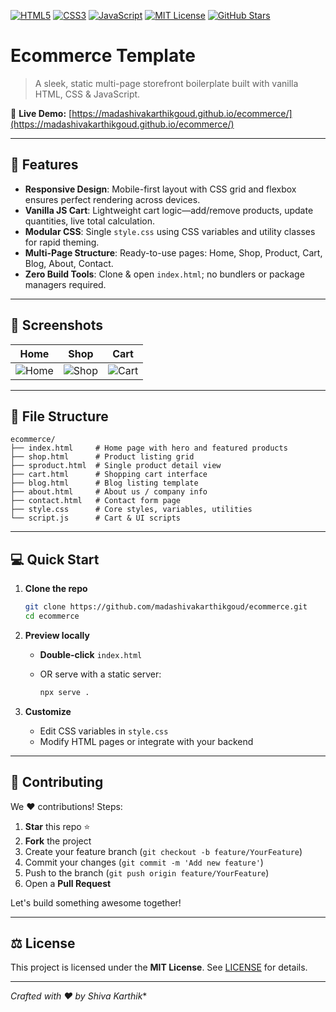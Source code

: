 <!-- ========================= BADGES ========================= -->

[![HTML5](https://img.shields.io/badge/HTML5-%3E=5-orange)](https://developer.mozilla.org/en-US/docs/Web/Guide/HTML/HTML5)
[![CSS3](https://img.shields.io/badge/CSS3-%3E=3-blue)](https://developer.mozilla.org/en-US/docs/Web/CSS)
[![JavaScript](https://img.shields.io/badge/JavaScript-ES6-yellow)](https://developer.mozilla.org/en-US/docs/Web/JavaScript)
[![MIT License](https://img.shields.io/badge/License-MIT-blue)](LICENSE)
[![GitHub Stars](https://img.shields.io/github/stars/madashivakarthikgoud/ecommerce?style=social)](https://github.com/madashivakarthikgoud/ecommerce)

# Ecommerce Template

> A sleek, static multi-page storefront boilerplate built with vanilla HTML, CSS & JavaScript.

🔗 **Live Demo:** [https://madashivakarthikgoud.github.io/ecommerce/](https://madashivakarthikgoud.github.io/ecommerce/)

---

## 🚀 Features

* **Responsive Design**: Mobile-first layout with CSS grid and flexbox ensures perfect rendering across devices.
* **Vanilla JS Cart**: Lightweight cart logic—add/remove products, update quantities, live total calculation.
* **Modular CSS**: Single `style.css` using CSS variables and utility classes for rapid theming.
* **Multi-Page Structure**: Ready-to-use pages: Home, Shop, Product, Cart, Blog, About, Contact.
* **Zero Build Tools**: Clone & open `index.html`; no bundlers or package managers required.

---

## 🎨 Screenshots

<!-- Replace with actual screenshots in docs/screenshots/ -->

| Home                               | Shop                               | Cart                               |
| ---------------------------------- | ---------------------------------- | ---------------------------------- |
| ![Home](docs/screenshots/home.png) | ![Shop](docs/screenshots/shop.png) | ![Cart](docs/screenshots/cart.png) |

---

## 📂 File Structure

```text
ecommerce/
├── index.html     # Home page with hero and featured products
├── shop.html      # Product listing grid
├── sproduct.html  # Single product detail view
├── cart.html      # Shopping cart interface
├── blog.html      # Blog listing template
├── about.html     # About us / company info
├── contact.html   # Contact form page
├── style.css      # Core styles, variables, utilities
└── script.js      # Cart & UI scripts
```

---

## 💻 Quick Start

1. **Clone the repo**

   ```bash
   git clone https://github.com/madashivakarthikgoud/ecommerce.git
   cd ecommerce
   ```
2. **Preview locally**

   * **Double-click** `index.html`
   * OR serve with a static server:

     ```bash
     npx serve .
     ```
3. **Customize**

   * Edit CSS variables in `style.css`
   * Modify HTML pages or integrate with your backend

---

## 🤝 Contributing

We ❤️ contributions! Steps:

1. **Star** this repo ⭐
2. **Fork** the project
3. Create your feature branch (`git checkout -b feature/YourFeature`)
4. Commit your changes (`git commit -m 'Add new feature'`)
5. Push to the branch (`git push origin feature/YourFeature`)
6. Open a **Pull Request**

Let's build something awesome together!

---

## ⚖️ License

This project is licensed under the **MIT License**. See [LICENSE](LICENSE) for details.

---

*Crafted with ❤️ by Shiva Karthik*\*
